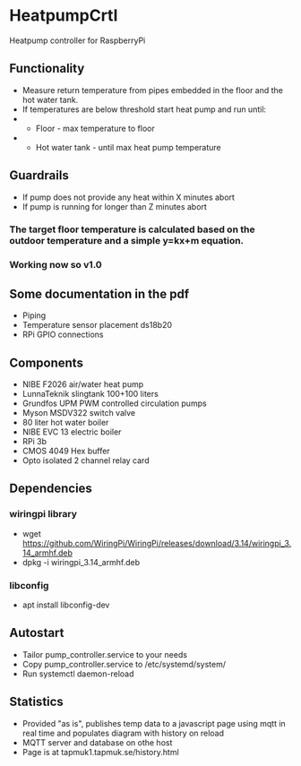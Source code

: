 # HeatpumpCrtl
Heatpump controller for RaspberryPi

## Functionality
* Measure return temperature from pipes embedded in the floor and the hot water tank.
* If temperatures are below threshold start heat pump and run until:
* * Floor - max temperature to floor
* * Hot water tank - until max heat pump temperature

## Guardrails
* If pump does not provide any heat within X minutes abort
* If pump is running for longer than Z minutes abort


### The target floor temperature is calculated based on the outdoor temperature and a simple y=kx+m equation.

### Working now so v1.0


## Some documentation in the pdf
* Piping
* Temperature sensor placement ds18b20
* RPi GPIO connections

## Components
* NIBE F2026 air/water heat pump
* LunnaTeknik slingtank 100+100 liters
* Grundfos UPM PWM controlled circulation pumps
* Myson MSDV322 switch valve
* 80 liter hot water boiler
* NIBE EVC 13 electric boiler
* RPi 3b
* CMOS 4049 Hex buffer
* Opto isolated 2 channel relay card

## Dependencies
### wiringpi library
* wget https://github.com/WiringPi/WiringPi/releases/download/3.14/wiringpi_3.14_armhf.deb
* dpkg -i wiringpi_3.14_armhf.deb

### libconfig
* apt install libconfig-dev

## Autostart
* Tailor pump_controller.service to your needs
* Copy pump_controller.service to /etc/systemd/system/
* Run systemctl daemon-reload

## Statistics
* Provided "as is", publishes temp data to a javascript page using mqtt in  real time and populates diagram with history on reload
* MQTT server and database on othe host
* Page is at tapmuk1.tapmuk.se/history.html

